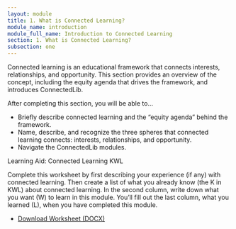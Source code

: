 ```yaml
---
layout: module
title: 1. What is Connected Learning?
module_name: introduction
module_full_name: Introduction to Connected Learning
section: 1. What is Connected Learning?
subsection: one
---
```


Connected learning is an educational framework that connects interests, relationships, and opportunity. This section provides an overview of the concept, including the equity agenda that drives the framework, and introduces ConnectedLib.

<div class="objectives">
<p class="box-title">After completing this section, you will be able to...</p>
<ul><li>Briefly describe connected learning and the “equity agenda” behind the framework.</li>
<li>Name, describe, and recognize the three spheres that connected learning connects: interests, relationships, and opportunity.</li>
<li>Navigate the ConnectedLib modules.</li>
</ul>
</div>

<div class="reflection"><p class="box-title">Learning Aid: Connected Learning KWL</p>
<p>Complete this worksheet by first describing your experience (if any) with connected learning. Then create a list of what you already know (the K in KWL) about connected learning. In the second column, write down what you want (W) to learn in this module. You’ll fill out the last column, what you learned (L), when you have completed this module.</p>
<ul><li><a href="docs/Intro_KWL.docx">Download Worksheet (DOCX)</a></li></ul>
</div>

